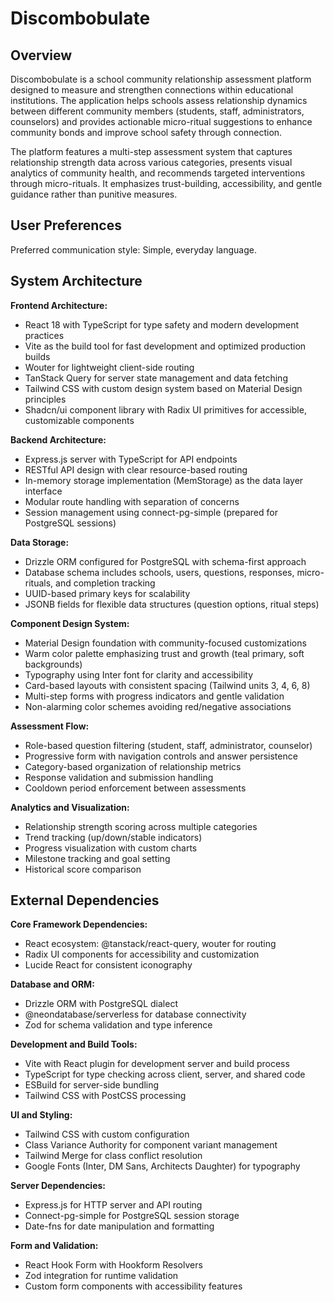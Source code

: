 # Discombobulate

## Overview

Discombobulate is a school community relationship assessment platform designed to measure and strengthen connections within educational institutions. The application helps schools assess relationship dynamics between different community members (students, staff, administrators, counselors) and provides actionable micro-ritual suggestions to enhance community bonds and improve school safety through connection.

The platform features a multi-step assessment system that captures relationship strength data across various categories, presents visual analytics of community health, and recommends targeted interventions through micro-rituals. It emphasizes trust-building, accessibility, and gentle guidance rather than punitive measures.

## User Preferences

Preferred communication style: Simple, everyday language.

## System Architecture

**Frontend Architecture:**
- React 18 with TypeScript for type safety and modern development practices
- Vite as the build tool for fast development and optimized production builds
- Wouter for lightweight client-side routing
- TanStack Query for server state management and data fetching
- Tailwind CSS with custom design system based on Material Design principles
- Shadcn/ui component library with Radix UI primitives for accessible, customizable components

**Backend Architecture:**
- Express.js server with TypeScript for API endpoints
- RESTful API design with clear resource-based routing
- In-memory storage implementation (MemStorage) as the data layer interface
- Modular route handling with separation of concerns
- Session management using connect-pg-simple (prepared for PostgreSQL sessions)

**Data Storage:**
- Drizzle ORM configured for PostgreSQL with schema-first approach
- Database schema includes schools, users, questions, responses, micro-rituals, and completion tracking
- UUID-based primary keys for scalability
- JSONB fields for flexible data structures (question options, ritual steps)

**Component Design System:**
- Material Design foundation with community-focused customizations
- Warm color palette emphasizing trust and growth (teal primary, soft backgrounds)
- Typography using Inter font for clarity and accessibility
- Card-based layouts with consistent spacing (Tailwind units 3, 4, 6, 8)
- Multi-step forms with progress indicators and gentle validation
- Non-alarming color schemes avoiding red/negative associations

**Assessment Flow:**
- Role-based question filtering (student, staff, administrator, counselor)
- Progressive form with navigation controls and answer persistence
- Category-based organization of relationship metrics
- Response validation and submission handling
- Cooldown period enforcement between assessments

**Analytics and Visualization:**
- Relationship strength scoring across multiple categories
- Trend tracking (up/down/stable indicators)
- Progress visualization with custom charts
- Milestone tracking and goal setting
- Historical score comparison

## External Dependencies

**Core Framework Dependencies:**
- React ecosystem: @tanstack/react-query, wouter for routing
- Radix UI components for accessibility and customization
- Lucide React for consistent iconography

**Database and ORM:**
- Drizzle ORM with PostgreSQL dialect
- @neondatabase/serverless for database connectivity
- Zod for schema validation and type inference

**Development and Build Tools:**
- Vite with React plugin for development server and build process
- TypeScript for type checking across client, server, and shared code
- ESBuild for server-side bundling
- Tailwind CSS with PostCSS processing

**UI and Styling:**
- Tailwind CSS with custom configuration
- Class Variance Authority for component variant management
- Tailwind Merge for class conflict resolution
- Google Fonts (Inter, DM Sans, Architects Daughter) for typography

**Server Dependencies:**
- Express.js for HTTP server and API routing
- Connect-pg-simple for PostgreSQL session storage
- Date-fns for date manipulation and formatting

**Form and Validation:**
- React Hook Form with Hookform Resolvers
- Zod integration for runtime validation
- Custom form components with accessibility features